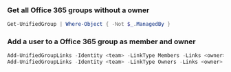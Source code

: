 ### Get all Office 365 groups without a owner

```powershell
Get-UnifiedGroup | Where-Object { -Not $_.ManagedBy }
```

### Add a user to a Office 365 group as member and owner

```powershell
Add-UnifiedGroupLinks -Identity <team> -LinkType Members -Links <owner>
Add-UnifiedGroupLinks -Identity <team> -LinkType Owners -Links <owner>
```